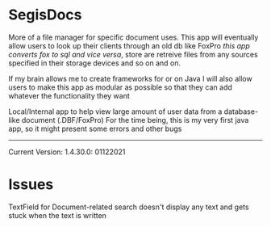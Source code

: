 # SegisDocs
More of a file manager for specific document uses. 
This app will eventually allow users to look up their clients through an old db like FoxPro *this app converts fox to sql and vice versa*, store are retreive files from any sources specified in their storage devices and so on and on.

If my brain allows me to create frameworks for or on Java I will also allow users to make this app as modular as possible so that they can add whatever the functionality they want

Local/Internal app to help view large amount of user data from a database-like document (.DBF/FoxPro)
For the time being, this is my very first java app, so it might present some errors and other bugs

----------------
Current Version: 1.4.30.0: 01122021
# Issues

TextField for Document-related search doesn't display any text and gets stuck when the text is written



